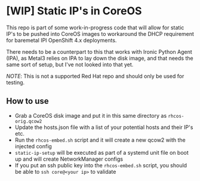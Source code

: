 # [WIP] Static IP's in CoreOS

This repo is part of some work-in-progress code that will allow for static IP's to be pushed into CoreOS images to workaround the DHCP requirement for baremetal IPI OpenShift 4.x deployments.

There needs to be a counterpart to this that works with Ironic Python Agent (IPA), as Metal3 relies on IPA to lay down the disk image, and that needs the same sort of setup, but I've not looked into that yet.

*NOTE*: This is not a supported Red Hat repo and should only be used for testing.

## How to use

* Grab a CoreOS disk image and put it in this same directory as `rhcos-orig.qcow2`
* Update the hosts.json file with a list of your potential hosts and their IP's etc.
* Run the `rhcos-embed.sh` script and it will create a new qcow2 with the injected config
* `static-ip-setup` will be executed as part of a systemd unit file on boot up and will create NetworkManager configs
* If you put an ssh public key into the `rhcos-embed.sh` script, you should be able to `ssh core@<your ip>` to validate
